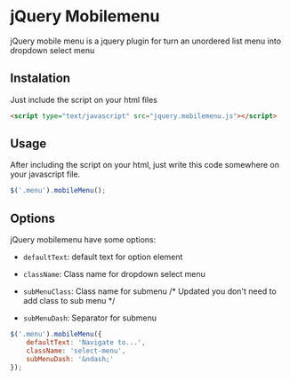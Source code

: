 # jQuery Mobilemenu

jQuery mobile menu is a jquery plugin for turn an unordered list menu 
into dropdown select menu

## Instalation

Just include the script on your html files

```html
<script type="text/javascript" src="jquery.mobilemenu.js"></script>
```

## Usage
After including the script on your html, just write this code somewhere
on your javascript file.

```javascript
$('.menu').mobileMenu();
```

## Options

jQuery mobilemenu have some options:

* `defaultText`: default text for option element

* `className`: Class name for dropdown select menu

* `subMenuClass`: Class name for submenu /* Updated you don't need to add class to sub menu */

* `subMenuDash`: Separator for submenu

```javascript
$('.menu').mobileMenu({
	defaultText: 'Navigate to...',
	className: 'select-menu',
	subMenuDash: '&ndash;'
});
```

